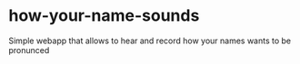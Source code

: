 # how-your-name-sounds
Simple webapp that allows to hear and record how your names wants to be pronunced
